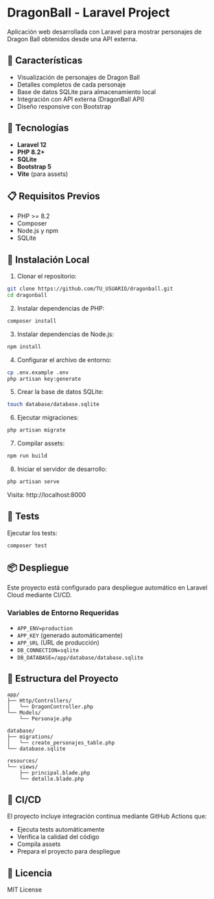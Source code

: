 # DragonBall - Laravel Project

Aplicación web desarrollada con Laravel para mostrar personajes de Dragon Ball obtenidos desde una API externa.

## 🎯 Características

- Visualización de personajes de Dragon Ball
- Detalles completos de cada personaje
- Base de datos SQLite para almacenamiento local
- Integración con API externa (DragonBall API)
- Diseño responsive con Bootstrap

## 🚀 Tecnologías

- **Laravel 12**
- **PHP 8.2+**
- **SQLite**
- **Bootstrap 5**
- **Vite** (para assets)

## 📋 Requisitos Previos

- PHP >= 8.2
- Composer
- Node.js y npm
- SQLite

## 🔧 Instalación Local

1. Clonar el repositorio:
```bash
git clone https://github.com/TU_USUARIO/dragonball.git
cd dragonball
```

2. Instalar dependencias de PHP:
```bash
composer install
```

3. Instalar dependencias de Node.js:
```bash
npm install
```

4. Configurar el archivo de entorno:
```bash
cp .env.example .env
php artisan key:generate
```

5. Crear la base de datos SQLite:
```bash
touch database/database.sqlite
```

6. Ejecutar migraciones:
```bash
php artisan migrate
```

7. Compilar assets:
```bash
npm run build
```

8. Iniciar el servidor de desarrollo:
```bash
php artisan serve
```

Visita: http://localhost:8000

## 🧪 Tests

Ejecutar los tests:
```bash
composer test
```

## 📦 Despliegue

Este proyecto está configurado para despliegue automático en Laravel Cloud mediante CI/CD.

### Variables de Entorno Requeridas

- `APP_ENV=production`
- `APP_KEY` (generado automáticamente)
- `APP_URL` (URL de producción)
- `DB_CONNECTION=sqlite`
- `DB_DATABASE=/app/database/database.sqlite`

## 📝 Estructura del Proyecto

```
app/
├── Http/Controllers/
│   └── DragonController.php
└── Models/
    └── Personaje.php

database/
├── migrations/
│   └── create_personajes_table.php
└── database.sqlite

resources/
└── views/
    ├── principal.blade.php
    └── detalle.blade.php
```

## 🔄 CI/CD

El proyecto incluye integración continua mediante GitHub Actions que:
- Ejecuta tests automáticamente
- Verifica la calidad del código
- Compila assets
- Prepara el proyecto para despliegue

## 📄 Licencia

MIT License

